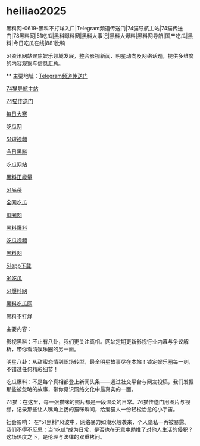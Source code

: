 # heiliao2025
黑料网-0619-黑料不打烊入口|Telegram频道传送门|74猫导航主站|74猫传送门|78黑料网|51吃瓜|黑料曝料网|黑料大事记|黑料大爆料|黑料网导航|国产吃瓜|黑料|今日吃瓜在线|881比鸭

51资讯网站聚焦娱乐领域发展，整合影视新闻、明星动向及网络话题，提供多维度的内容观察与信息汇总。

** 主要地址：<a href="https://74mao.com/">Telegram频道传送门</a>

<a href="https://74mao.com/">74猫导航主站</a>

<a href="https://74mao.com/">74猫传送门</a>

<a href="https://pc1-26.pages.dev/">每日大赛</a>

<a href="https://cg1-39.pages.dev/">吃瓜网</a>

<a href="https://pc2-25.pages.dev/">51短视频</a>

<a href="https://pc10-24.pages.dev/">今日黑料</a>

<a href="https://cg1-27.pages.dev/">吃瓜网站</a>

<a href="https://cg8-12.pages.dev/">黑料正能量</a>

<a href="https://pc8-34.pages.dev/">51品茶</a>

<a href="https://cg4-21.pages.dev/">全网吃瓜</a>

<a href="https://cg6-21.pages.dev/">瓜圈网</a>

<a href="https://cg5-24.pages.dev/">黑料爆料</a>

<a href="https://cg9-07.pages.dev/">吃瓜视频</a>

<a href="https://heiliaowangjin.pages.dev/">黑料网</a>

<a href="https://xiazaianzhuang.pages.dev/">51app下载</a>

<a href="https://91chiguazhongxin.pages.dev/">91吃瓜</a>

<a href="https://jinrichigua01.pages.dev/">51爆料网</a>

<a href="https://chiguaqunzhongde.pages.dev/">黑料吃瓜网</a>

<a href="https://heiliaobudayang01.pages.dev/">黑料不打烊</a>

主要内容：

影视黑料：不止有八卦，我们更关注真相。网站定期更新影视行业内幕与争议解析，带你看清娱乐圈的另一面。

明星八卦：从甜蜜恋情到职场转型，最全明星故事尽在本站！锁定娱乐圈每一刻，不错过任何精彩细节！

吃瓜爆料：不是每个真相都登上新闻头条——通过社交平台与网友投稿，我们发掘那些被忽略的故事，带你见识网络文化中最真实的一面。

74猫：在这里，每一张猫咪的照片都是一段温柔的日常。74猫传送门用图片与视频，记录那些让人嘴角上扬的猫咪瞬间，给爱猫人一份轻松治愈的小宇宙。

社会影响：
在“51黑料”风波中，网络暴力如潮水般袭来，个人隐私一再被暴露。我们不得不反思：当“吃瓜”成为日常，是否也在无意中助推了对他人生活的侵犯？这场热度之下，是伦理与法律的双重拷问。
